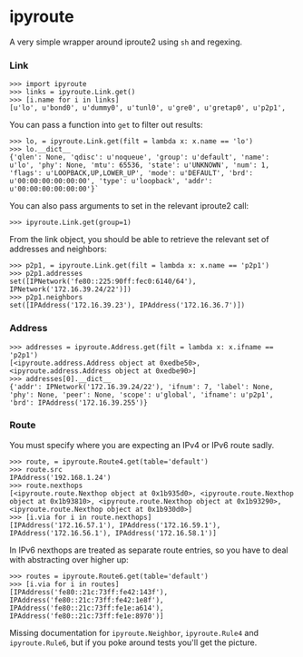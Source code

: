 ipyroute
=========

A very simple wrapper around iproute2 using `sh` and regexing.

### Link

```
>>> import ipyroute
>>> links = ipyroute.Link.get()
>>> [i.name for i in links]
[u'lo', u'bond0', u'dummy0', u'tunl0', u'gre0', u'gretap0', u'p2p1',
```

You can pass a function into `get` to filter out results:

```
>>> lo, = ipyroute.Link.get(filt = lambda x: x.name == 'lo')                                                                                                                      
>>> lo.__dict__
{'qlen': None, 'qdisc': u'noqueue', 'group': u'default', 'name': u'lo', 'phy': None, 'mtu': 65536, 'state': u'UNKNOWN', 'num': 1, 'flags': u'LOOPBACK,UP,LOWER_UP', 'mode': u'DEFAULT', 'brd': u'00:00:00:00:00:00', 'type': u'loopback', 'addr': u'00:00:00:00:00:00'}`
```

You can also pass arguments to set in the relevant iproute2 call:

```
>>> ipyroute.Link.get(group=1)
```

From the link object, you should be able to retrieve the relevant set of addresses and neighbors:

```
>>> p2p1, = ipyroute.Link.get(filt = lambda x: x.name == 'p2p1')
>>> p2p1.addresses
set([IPNetwork('fe80::225:90ff:fec0:6140/64'), IPNetwork('172.16.39.24/22')])
>>> p2p1.neighbors
set([IPAddress('172.16.39.23'), IPAddress('172.16.36.7')])
```

### Address

```
>>> addresses = ipyroute.Address.get(filt = lambda x: x.ifname == 'p2p1')
[<ipyroute.address.Address object at 0xedbe50>, <ipyroute.address.Address object at 0xedbe90>]
>>> addresses[0].__dict__
{'addr': IPNetwork('172.16.39.24/22'), 'ifnum': 7, 'label': None, 'phy': None, 'peer': None, 'scope': u'global', 'ifname': u'p2p1', 'brd': IPAddress('172.16.39.255')}
```

### Route

You must specify where you are expecting an IPv4 or IPv6 route sadly.

```
>>> route, = ipyroute.Route4.get(table='default')
>>> route.src
IPAddress('192.168.1.24')
>>> route.nexthops
[<ipyroute.route.Nexthop object at 0x1b935d0>, <ipyroute.route.Nexthop object at 0x1b93810>, <ipyroute.route.Nexthop object at 0x1b93290>, <ipyroute.route.Nexthop object at 0x1b930d0>]
>>> [i.via for i in route.nexthops]
[IPAddress('172.16.57.1'), IPAddress('172.16.59.1'), IPAddress('172.16.56.1'), IPAddress('172.16.58.1')]
```

In IPv6 nexthops are treated as separate route entries, so you have to deal with abstracting over higher up:

```
>>> routes = ipyroute.Route6.get(table='default')
>>> [i.via for i in routes]
[IPAddress('fe80::21c:73ff:fe42:143f'), IPAddress('fe80::21c:73ff:fe42:1e8f'), IPAddress('fe80::21c:73ff:fe1e:a614'), IPAddress('fe80::21c:73ff:fe1e:8970')]
```

Missing documentation for `ipyroute.Neighbor`, `ipyroute.Rule4` and `ipyroute.Rule6`, but if you poke around tests you'll get the picture.
